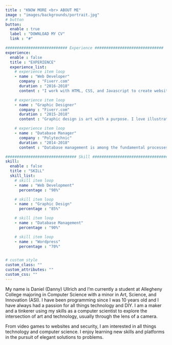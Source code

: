 ```yaml
---
title : "KNOW MORE <br> ABOUT ME"
image : "images/backgrounds/portrait.jpg"
# button
button:
  enable : true
  label : "DOWNLOAD MY CV"
  link : "#"

########################### Experience ##############################
experience:
  enable : false
  title : "EXPERIENCE"
  experience_list:
    # experience item loop
    - name : "Web Developer"
      company : "Fiverr.com"
      duration : "2016-2018"
      content : "I work with HTML, CSS, and Javascript to create websites and web applications like Personal, Business, Blog, E-comerches etc."

    # experience item loop
    - name : "Graphic Designer"
      company : "Fiverr.com"
      duration : "2015-2018"
      content : "Graphic design is art with a purpose. I love illustration, so logo desing is my favorite work. But i can do many things with graphics."

    # experience item loop
    - name : "Database Manager"
      company : "Polytechnic"
      duration : "2014-2018"
      content : "Database management is among the fundamental processes in the software field of computing. I know MS Access very well."

############################### Skill #################################
skill:
  enable : false
  title : "SKILL"
  skill_list:
    # skill item loop
    - name : "Web Development"
      percentage : "98%"

    # skill item loop
    - name : "Graphic Design"
      percentage : "85%"

    # skill item loop
    - name : "Database Management"
      percentage : "90%"

    # skill item loop
    - name : "Wordpress"
      percentage : "70%"


# custom style
custom_class: ""
custom_attributes: ""
custom_css: ""
---
```


My name is Daniel (Danny) Ullrich and I’m currently a student at Allegheny College majoring in Computer Science with a minor in Art, Science, and Innovation (ASI). I have been programming since I was 10 years old and I have always had a passion for all things technology and DIY. I am a maker and a tinkerer using my skills as a computer scientist to explore the intersection of art and technology, usually through the lens of a camera.

From video games to websites and security, I am interested in all things technology and computer science. I enjoy learning new skills and platforms in the pursuit of elegant solutions to problems.
